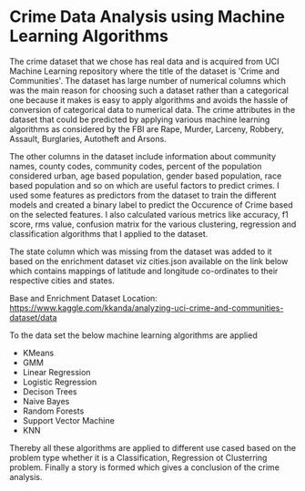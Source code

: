 # Crime Data Analysis using Machine Learning Algorithms
The crime dataset that we chose has real data and is acquired from UCI Machine Learning repository where the title of the dataset is 'Crime and Communities'. The dataset has large number of numerical columns which was the main reason for choosing such a dataset rather than a categorical one because it makes is easy to apply algorithms and avoids the hassle of conversion of categorical data to numerical data. The crime attributes in the dataset that could be predicted by applying various machine learning algorithms as considered by the FBI are Rape, Murder, Larceny, Robbery, Assault, Burglaries, Autotheft and Arsons.

The other columns in the dataset include information about community names, county codes, community codes, percent of the population considered urban, age based population, gender based population, race based population and so on which are useful factors to predict crimes. I used some features as predictors from the dataset to train the different models and created a binary label to predict the Occurence of Crime based on the selected features. I also calculated various metrics like accuracy, f1 score, rms value, confusion matrix for the various clustering, regression and classification algorithms that I applied to the dataset.

The state column which was missing from the dataset was added to it based on the enrichment dataset viz cities.json available on the link below which contains mappings of latitude and longitude co-ordinates to their respective cities and states.

Base and Enrichment Dataset Location: https://www.kaggle.com/kkanda/analyzing-uci-crime-and-communities-dataset/data

To the data set the below machine learning algorithms are applied
* KMeans
* GMM
* Linear Regression
* Logistic Regression
* Decison Trees
* Naive Bayes
* Random Forests
* Support Vector Machine
* KNN

Thereby all these algorithms are applied to different use cased based on the problem type whether it is a Classification, Regression ot Clusterring problem. Finally a story is formed which gives a conclusion of the crime analysis.
